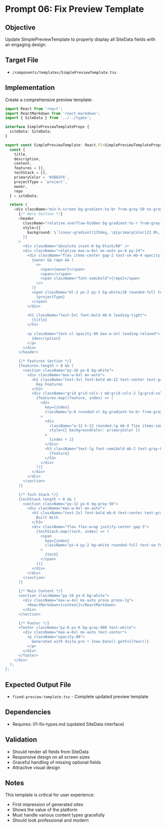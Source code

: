 # Prompt 06: Fix Preview Template

## Objective
Update SimplePreviewTemplate to properly display all SiteData fields with an engaging design.

## Target File
- `/components/templates/SimplePreviewTemplate.tsx`

## Implementation
Create a comprehensive preview template:

```typescript
import React from 'react';
import ReactMarkdown from 'react-markdown';
import { SiteData } from '../../types';

interface SimplePreviewTemplateProps {
  siteData: SiteData;
}

export const SimplePreviewTemplate: React.FC<SimplePreviewTemplateProps> = ({ siteData }) => {
  const {
    title,
    description,
    content,
    features = [],
    techStack = [],
    primaryColor = '#3B82F6',
    projectType = 'project',
    owner,
    repo
  } = siteData;

  return (
    <div className="min-h-screen bg-gradient-to-br from-gray-50 to-gray-100">
      {/* Hero Section */}
      <header 
        className="relative overflow-hidden bg-gradient-to-r from-gray-900 to-gray-800 text-white"
        style={{
          background: \`linear-gradient(135deg, \${primaryColor}22 0%, \${primaryColor}11 100%)\`
        }}
      >
        <div className="absolute inset-0 bg-black/60" />
        <div className="relative max-w-6xl mx-auto px-6 py-24">
          <div className="flex items-center gap-2 text-sm mb-4 opacity-80">
            {owner && repo && (
              <>
                <span>{owner}</span>
                <span>/</span>
                <span className="font-semibold">{repo}</span>
              </>
            )}
            <span className="ml-2 px-2 py-1 bg-white/20 rounded-full text-xs">
              {projectType}
            </span>
          </div>
          
          <h1 className="text-5xl font-bold mb-6 leading-tight">
            {title}
          </h1>
          
          <p className="text-xl opacity-90 max-w-3xl leading-relaxed">
            {description}
          </p>
        </div>
      </header>

      {/* Features Section */}
      {features.length > 0 && (
        <section className="py-16 px-6 bg-white">
          <div className="max-w-6xl mx-auto">
            <h2 className="text-3xl font-bold mb-12 text-center text-gray-800">
              Key Features
            </h2>
            <div className="grid grid-cols-1 md:grid-cols-2 lg:grid-cols-3 gap-8">
              {features.map((feature, index) => (
                <div 
                  key={index}
                  className="p-6 rounded-xl bg-gradient-to-br from-gray-50 to-gray-100 hover:shadow-lg transition-shadow"
                >
                  <div 
                    className="w-12 h-12 rounded-lg mb-4 flex items-center justify-center text-white font-bold"
                    style={{ backgroundColor: primaryColor }}
                  >
                    {index + 1}
                  </div>
                  <h3 className="text-lg font-semibold mb-2 text-gray-800">
                    {feature}
                  </h3>
                </div>
              ))}
            </div>
          </div>
        </section>
      )}

      {/* Tech Stack */}
      {techStack.length > 0 && (
        <section className="py-12 px-6 bg-gray-50">
          <div className="max-w-6xl mx-auto">
            <h3 className="text-2xl font-bold mb-6 text-center text-gray-800">
              Built With
            </h3>
            <div className="flex flex-wrap justify-center gap-3">
              {techStack.map((tech, index) => (
                <span
                  key={index}
                  className="px-4 py-2 bg-white rounded-full text-sm font-medium text-gray-700 shadow-sm"
                >
                  {tech}
                </span>
              ))}
            </div>
          </div>
        </section>
      )}

      {/* Main Content */}
      <section className="py-16 px-6 bg-white">
        <div className="max-w-4xl mx-auto prose prose-lg">
          <ReactMarkdown>{content}</ReactMarkdown>
        </div>
      </section>

      {/* Footer */}
      <footer className="py-8 px-6 bg-gray-900 text-white">
        <div className="max-w-6xl mx-auto text-center">
          <p className="opacity-80">
            Generated with 4site.pro • {new Date().getFullYear()}
          </p>
        </div>
      </footer>
    </div>
  );
};
```

## Expected Output File
- `fixed-preview-template.tsx` - Complete updated preview template

## Dependencies
- Requires: 01-fix-types.md (updated SiteData interface)

## Validation
- Should render all fields from SiteData
- Responsive design on all screen sizes
- Graceful handling of missing optional fields
- Attractive visual design

## Notes
This template is critical for user experience:
- First impression of generated sites
- Shows the value of the platform
- Must handle various content types gracefully
- Should look professional and modern